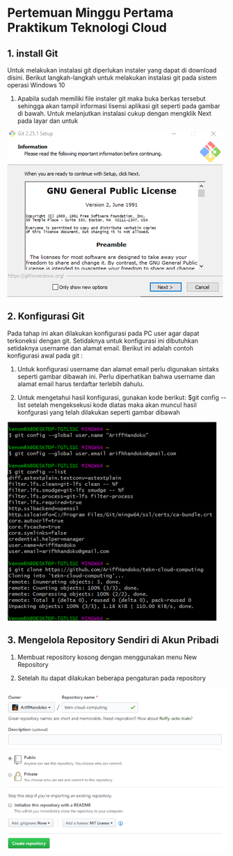 # Pertemuan Minggu Pertama Praktikum Teknologi Cloud
## 1. install Git
Untuk melakukan instalasi git diperlukan instaler yang dapat di download disini. Berikut langkah-langkah untuk melakukan instalasi git pada sistem operasi Windows 10

1. Apabila sudah memiliki file instaler git maka buka berkas tersebut sehingga akan tampil informasi lisensi aplikasi git seperti pada gambar di bawah. Untuk melanjutkan instalasi cukup dengan mengklik Next pada layar dan untuk

![Gambar-01](https://github.com/AriffHandoko/tekn-cloud-computing/blob/master/minggu-01/Gambar-01.png)



## 2. Konfigurasi Git
Pada tahap ini akan dilakukan konfigurasi pada PC user agar dapat terkoneksi dengan git. Setidaknya untuk konfigurasi ini dibutuhkan setidaknya username dan alamat email. Berikut ini adalah contoh konfigurasi awal pada git :

1. Untuk konfigurasi username dan alamat email perlu digunakan sintaks seperti gambar dibawah ini. Perlu diperhatikan bahwa username dan alamat email harus terdaftar terlebih dahulu.


2. Untuk mengetahui hasil konfigurasi, gunakan kode berikut:
    $git config --list 
setelah mengeksekusi kode diatas maka akan muncul hasil konfgurasi yang telah dilakukan seperti gambar dibawah

![Gambae-11](https://github.com/AriffHandoko/tekn-cloud-computing/blob/master/minggu-01/Gambar-11.png)


## 3. Mengelola Repository Sendiri di Akun Pribadi

1. Membuat repository kosong dengan menggunakan menu New Repository

2. Setelah itu dapat dilakukan beberapa pengaturan pada repository

![Gambae-10](https://github.com/AriffHandoko/tekn-cloud-computing/blob/master/minggu-01/Gambar-10.png)